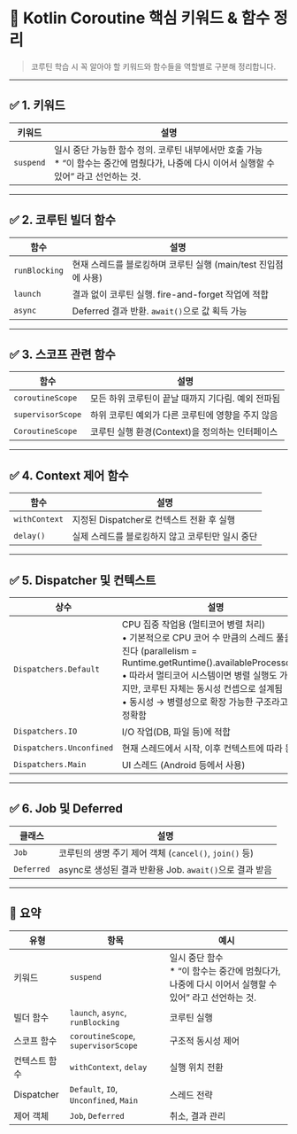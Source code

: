 # 🧵 Kotlin Coroutine 핵심 키워드 & 함수 정리

> 코루틴 학습 시 꼭 알아야 할 키워드와 함수들을 역할별로 구분해 정리합니다.
---
## ✅ 1. 키워드

| 키워드 | 설명 |
|--------|------|
| `suspend` | 일시 중단 가능한 함수 정의. 코루틴 내부에서만 호출 가능<br>* “이 함수는 중간에 멈췄다가, 나중에 다시 이어서 실행할 수 있어” 라고 선언하는 것. |

---

## ✅ 2. 코루틴 빌더 함수

| 함수 | 설명 |
|------|------|
| `runBlocking` | 현재 스레드를 블로킹하며 코루틴 실행 (main/test 진입점에 사용) |
| `launch` | 결과 없이 코루틴 실행. fire-and-forget 작업에 적합 |
| `async` | Deferred 결과 반환. `await()`으로 값 획득 가능 |

---

## ✅ 3. 스코프 관련 함수

| 함수 | 설명 |
|------|------|
| `coroutineScope` | 모든 하위 코루틴이 끝날 때까지 기다림. 예외 전파됨 |
| `supervisorScope` | 하위 코루틴 예외가 다른 코루틴에 영향을 주지 않음 |
| `CoroutineScope` | 코루틴 실행 환경(Context)을 정의하는 인터페이스 |

---

## ✅ 4. Context 제어 함수

| 함수 | 설명 |
|------|------|
| `withContext` | 지정된 Dispatcher로 컨텍스트 전환 후 실행 |
| `delay()` | 실제 스레드를 블로킹하지 않고 코루틴만 일시 중단 |

---

## ✅ 5. Dispatcher 및 컨텍스트

| 상수 | 설명                                                                                                                                                                                                               |
|------|------------------------------------------------------------------------------------------------------------------------------------------------------------------------------------------------------------------|
| `Dispatchers.Default` | CPU 집중 작업용 (멀티코어 병렬 처리)<br>• 기본적으로 CPU 코어 수 만큼의 스레드 풀을 가진다 (parallelism = Runtime.getRuntime().availableProcessors())<br>• 따라서 멀티코어 시스템이면 병렬 실행도 가능하지만, 코루틴 자체는 동시성 컨셉으로 설계됨<br>• 동시성 → 병렬성으로 확장 가능한 구조라고 보면 정확함 |
| `Dispatchers.IO` | I/O 작업(DB, 파일 등)에 적합                                                                                                                                                                                             |
| `Dispatchers.Unconfined` | 현재 스레드에서 시작, 이후 컨텍스트에 따라 동작                                                                                                                                                                                      |
| `Dispatchers.Main` | UI 스레드 (Android 등에서 사용)                                                                                                                                                                                          |

---

## ✅ 6. Job 및 Deferred

| 클래스 | 설명 |
|--------|------|
| `Job` | 코루틴의 생명 주기 제어 객체 (`cancel()`, `join()` 등) |
| `Deferred` | async로 생성된 결과 반환용 Job. `await()`으로 결과 받음 |

---

## 🧠 요약

| 유형 | 항목 | 예시              |
|------|------|-----------------|
| 키워드 | `suspend` | 일시 중단 함수<br>* “이 함수는 중간에 멈췄다가, 나중에 다시 이어서 실행할 수 있어” 라고 선언하는 것. |
| 빌더 함수 | `launch`, `async`, `runBlocking` | 코루틴 실행          |
| 스코프 함수 | `coroutineScope`, `supervisorScope` | 구조적 동시성 제어      |
| 컨텍스트 함수 | `withContext`, `delay` | 실행 위치 전환        |
| Dispatcher | `Default`, `IO`, `Unconfined`, `Main` | 스레드 전략          |
| 제어 객체 | `Job`, `Deferred` | 취소, 결과 관리       |
